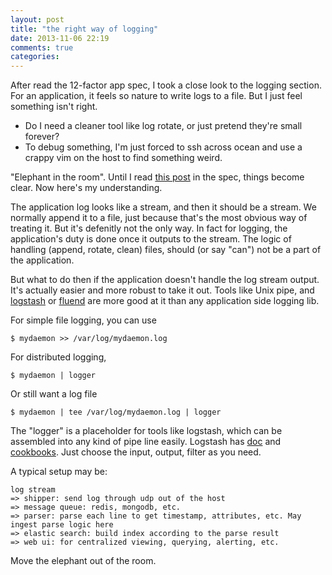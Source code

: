 ```yaml
---
layout: post
title: "the right way of logging"
date: 2013-11-06 22:19
comments: true
categories: 
---
```


After read the 12-factor app spec, I took a close look to the logging section. For an application, it feels so nature to write logs to a file. But I just feel something isn't right.

- Do I need a cleaner tool like log rotate, or just pretend they're small forever?
- To debug something, I'm just forced to ssh across ocean and use a crappy vim on the host to find something weird.

"Elephant in the room". Until I read [this post](http://adam.heroku.com/past/2011/4/1/logs_are_streams_not_files/) in the spec, things become clear. Now here's my understanding.

<!-- more -->

The application log looks like a stream, and then it should be a stream. We normally append it to a file, just because that's the most obvious way of treating it. But it's defenitly not the only way. In fact for logging, the application's duty is done once it outputs to the stream. The logic of handling (append, rotate, clean) files, should (or say "can") not be a part of the application.

But what to do then if the application doesn't handle the log stream output. It's actually easier and more robust to take it out. Tools like Unix pipe, and [logstash](http://logstash.net/) or [fluend](https://github.com/fluent/fluentd) are more good at it than any application side logging lib.

For simple file logging, you can use

    $ mydaemon >> /var/log/mydaemon.log

For distributed logging,

    $ mydaemon | logger

Or still want a log file

    $ mydaemon | tee /var/log/mydaemon.log | logger

The "logger" is a placeholder for tools like logstash, which can be assembled into any kind of pipe line easily. Logstash has [doc](http://logstash.net/docs/1.2.2/) and [cookbooks](http://cookbook.logstash.net/). Just choose the input, output, filter as you need.

A typical setup may be:

    log stream
    => shipper: send log through udp out of the host
    => message queue: redis, mongodb, etc.
    => parser: parse each line to get timestamp, attributes, etc. May ingest parse logic here
    => elastic search: build index according to the parse result
    => web ui: for centralized viewing, querying, alerting, etc.

Move the elephant out of the room.
